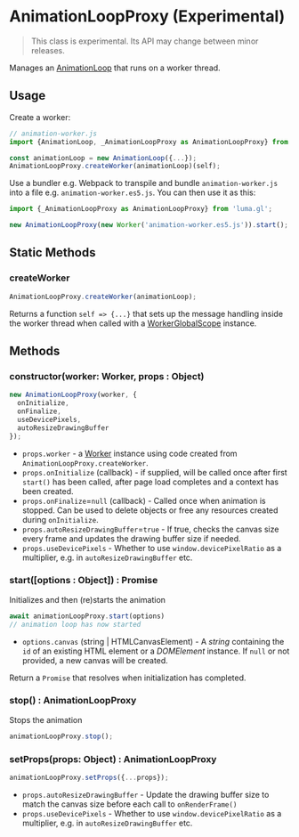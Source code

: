 # AnimationLoopProxy (Experimental)

> This class is experimental. Its API may change between minor releases.

Manages an [AnimationLoop](/docs/api-reference/core/animation-loop.md) that runs on a worker thread.

## Usage

Create a worker:
```js
// animation-worker.js
import {AnimationLoop, _AnimationLoopProxy as AnimationLoopProxy} from 'luma.gl';

const animationLoop = new AnimationLoop({...});
AnimationLoopProxy.createWorker(animationLoop)(self);
```

Use a bundler e.g. Webpack to transpile and bundle `animation-worker.js` into a file e.g. `animation-worker.es5.js`. You can then use it as this:

```js
import {_AnimationLoopProxy as AnimationLoopProxy} from 'luma.gl';

new AnimationLoopProxy(new Worker('animation-worker.es5.js')).start();
```

## Static Methods

### createWorker

```js
AnimationLoopProxy.createWorker(animationLoop);
```

Returns a function `self => {...}` that sets up the message handling inside the worker thread when called with a [WorkerGlobalScope](https://developer.mozilla.org/en-US/docs/Web/API/WorkerGlobalScope) instance.

## Methods

### constructor(worker: Worker, props : Object)

```js
new AnimationLoopProxy(worker, {
  onInitialize,
  onFinalize,
  useDevicePixels,
  autoResizeDrawingBuffer
});
```

* `props.worker` - a [Worker](https://developer.mozilla.org/en-US/docs/Web/API/Worker) instance using code created from `AnimationLoopProxy.createWorker`.
* `props.onInitialize` (callback) - if supplied, will be called once after first `start()` has been called, after page load completes and a context has been created.
* `props.onFinalize`=`null` (callback) - Called once when animation is stopped. Can be used to delete objects or free any resources created during `onInitialize`.
* `props.autoResizeDrawingBuffer`=`true` - If true, checks the canvas size every frame and updates the drawing buffer size if needed.
* `props.useDevicePixels` - Whether to use `window.devicePixelRatio` as a multiplier, e.g. in `autoResizeDrawingBuffer` etc.

### start([options : Object]) : Promise

Initializes and then (re)starts the animation

```js
await animationLoopProxy.start(options)
// animation loop has now started
```

* `options.canvas` (string | HTMLCanvasElement) - A *string* containing the `id` of an existing HTML element or a *DOMElement* instance. If `null` or not provided, a new canvas will be created.

Return a `Promise` that resolves when initialization has completed.

### stop() : AnimationLoopProxy

Stops the animation


```js
animationLoopProxy.stop();
```

### setProps(props: Object) : AnimationLoopProxy

```js
animationLoopProxy.setProps({...props});
```

* `props.autoResizeDrawingBuffer` - Update the drawing buffer size to match the canvas size before each call to `onRenderFrame()`
* `props.useDevicePixels` - Whether to use `window.devicePixelRatio` as a multiplier, e.g. in `autoResizeDrawingBuffer` etc.

